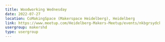 ```yaml
---
title: Woodworking Wednesday
date: 2022-07-27
location: CoMakingSpace (Makerspace Heidelberg), Heidelberg
link: https://www.meetup.com/Heidelberg-Makers-Meetup/events/nkbgrsydckbkc/
usergroup: makershd
type: usergroup
---
```

